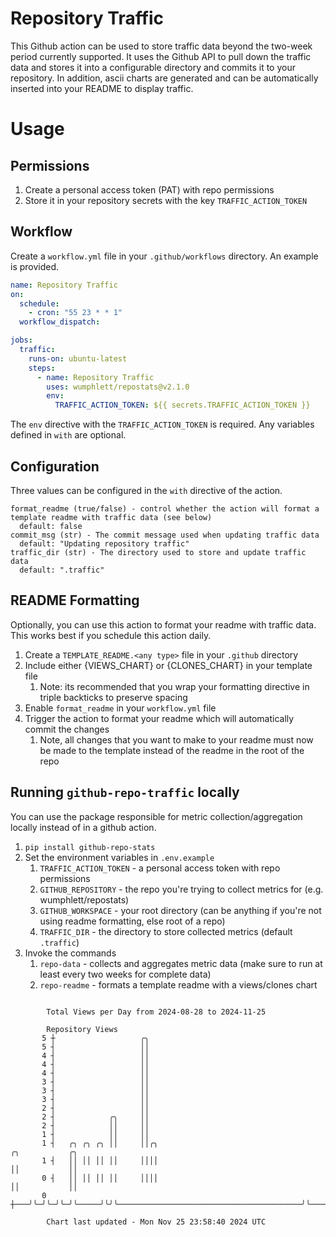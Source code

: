 # Repository Traffic

This Github action can be used to store traffic data beyond the two-week period currently supported.
It uses the Github API to pull down the traffic data and stores it into a configurable directory and commits it to your 
repository. In addition, ascii charts are generated and can be automatically inserted into your README to display traffic.

# Usage
## Permissions
1. Create a personal access token (PAT) with repo permissions
2. Store it in your repository secrets with the key `TRAFFIC_ACTION_TOKEN`

## Workflow
Create a `workflow.yml` file in your `.github/workflows` directory. An example is provided.

```yaml
name: Repository Traffic
on:
  schedule:
    - cron: "55 23 * * 1"
  workflow_dispatch:

jobs:
  traffic:
    runs-on: ubuntu-latest
    steps:
      - name: Repository Traffic
        uses: wumphlett/repostats@v2.1.0
        env:
          TRAFFIC_ACTION_TOKEN: ${{ secrets.TRAFFIC_ACTION_TOKEN }}
```
The `env` directive with the `TRAFFIC_ACTION_TOKEN` is required. Any variables defined in `with` are optional.

## Configuration
Three values can be configured in the `with` directive of the action.
```
format_readme (true/false) - control whether the action will format a template readme with traffic data (see below)
  default: false
commit_msg (str) - The commit message used when updating traffic data
  default: "Updating repository traffic"
traffic_dir (str) - The directory used to store and update traffic data
  default: ".traffic"
```

## README Formatting
Optionally, you can use this action to format your readme with traffic data. This works best if you schedule this action
daily.

1. Create a `TEMPLATE_README.<any type>` file in your `.github` directory
2. Include either {VIEWS_CHART} or {CLONES_CHART} in your template file
   1. Note: its recommended that you wrap your formatting directive in triple backticks to preserve spacing
3. Enable `format_readme` in your `workflow.yml` file
4. Trigger the action to format your readme which will automatically commit the changes
   1. Note, all changes that you want to make to your readme must now be made to the template instead of the readme in the root of the repo

## Running `github-repo-traffic` locally
You can use the package responsible for metric collection/aggregation locally instead of in a github action.

1. `pip install github-repo-stats`
2. Set the environment variables in `.env.example`
   1. `TRAFFIC_ACTION_TOKEN` - a personal access token with repo permissions
   2. `GITHUB_REPOSITORY` - the repo you're trying to collect metrics for (e.g. wumphlett/repostats)
   3. `GITHUB_WORKSPACE` - your root directory (can be anything if you're not using readme formatting, else root of a repo)
   4. `TRAFFIC_DIR` - the directory to store collected metrics (default `.traffic`)
3. Invoke the commands
   1. `repo-data` - collects and aggregates metric data (make sure to run at least every two weeks for complete data)
   2. `repo-readme` - formats a template readme with a views/clones chart

```

        Total Views per Day from 2024-08-28 to 2024-11-25

        Repository Views
       5 ┼                   ╭╮
       5 ┤                   ││
       4 ┤                   ││
       4 ┤                   ││
       4 ┤                   ││
       3 ┤                   ││
       3 ┤                   ││
       3 ┤                   ││
       2 ┤                   ││
       2 ┤            ╭╮     ││
       2 ┤            ││     ││
       1 ┤            ││     ││
       1 ┤   ╭╮ ╭╮ ╭╮ ││     ││╭╮                                         ╭╮           ╭╮
       1 ┤   ││ ││ ││ ││     ││││                                         ││           ││
       0 ┤   ││ ││ ││ ││     ││││                                         ││           ││
       0 ┼───╯╰─╯╰─╯╰─╯╰─────╯╰╯╰─────────────────────────────────────────╯╰───────────╯╰──────────

        Chart last updated - Mon Nov 25 23:58:40 2024 UTC
        
```
